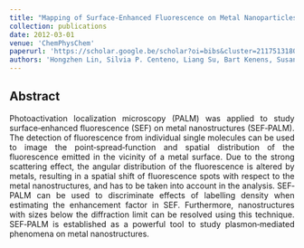 ```yaml
---
title: "Mapping of Surface‐Enhanced Fluorescence on Metal Nanoparticles using Super‐Resolution Photoactivation Localization Microscopy"
collection: publications
date: 2012-03-01
venue: 'ChemPhysChem'
paperurl: 'https://scholar.google.be/scholar?oi=bibs&cluster=2117513180994007070&btnI=1&hl=en'
authors: 'Hongzhen Lin, Silvia P. Centeno, Liang Su, Bart Kenens, Susana Rocha, Michel Sliwa, Johan Hofkens, Hiroshi Uji‐i'
---
```


<h2> Abstract </h2>
<p align= "justify">
Photoactivation localization microscopy (PALM) was applied to study surface‐enhanced fluorescence (SEF) on metal nanostructures (SEF‐PALM). The detection of fluorescence from individual single molecules can be used to image the point‐spread‐function and spatial distribution of the fluorescence emitted in the vicinity of a metal surface. Due to the strong scattering effect, the angular distribution of the fluorescence is altered by metals, resulting in a spatial shift of fluorescence spots with respect to the metal nanostructures, and has to be taken into account in the analysis. SEF‐PALM can be used to discriminate effects of labelling density when estimating the enhancement factor in SEF. Furthermore, nanostructures with sizes below the diffraction limit can be resolved using this technique. SEF‐PALM is established as a powerful tool to study plasmon‐mediated phenomena on metal nanostructures.
